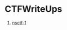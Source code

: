 # CTFWriteUps

  1. [nsctf-1](https://github.com/bhattsameer/CTFWriteUps/blob/master/CTF1/README.md)
